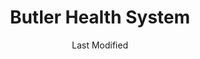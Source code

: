 ---
layout: location-page
date: Last Modified
description: "Local COVID-19 testing is available at Butler Health System in Butler, Pennsylvania, USA."
permalink: "locations/pennsylvania/butler/butler-health-system/"
tags:
  - locations
  - pennsylvania
title: Butler Health System
state: Pennsylvania
stateAbbr: PA
hood: "Butler County"
address: "1 Hospital Way"
city: "Butler"
zip: "16001"
mapUrl: "http://maps.apple.com/?q=Butler+Health+System&address=1+Hospital+Way,Butler,Pennsylvania,16001"
locationType: Drive-thru
phone: "877-602-2273"
website: "https://www.butlerhealthsystem.org/CoronaVirus.aspx"
onlineBooking: undefined
closed: undefined
closedUpdate: April 16th, 2020
notes: "By appointment only. Requires doctor's referral. Only for individuals with symptoms."
days: Hours unknown
ctaMessage: Learn more
ctaUrl: "https://www.butlerhealthsystem.org/CoronaVirus.aspx"
---
